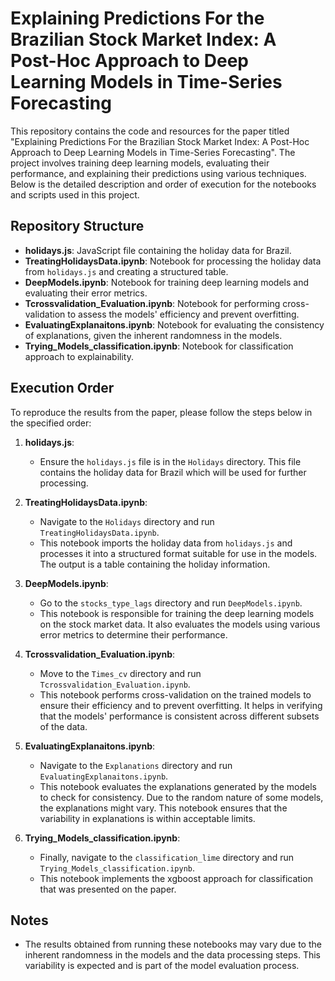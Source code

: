 # Explaining Predictions For the Brazilian Stock Market Index: A Post-Hoc Approach to Deep Learning Models in Time-Series Forecasting

This repository contains the code and resources for the paper titled "Explaining Predictions For the Brazilian Stock Market Index: A Post-Hoc Approach to Deep Learning Models in Time-Series Forecasting". The project involves training deep learning models, evaluating their performance, and explaining their predictions using various techniques. Below is the detailed description and order of execution for the notebooks and scripts used in this project.

## Repository Structure

- **holidays.js**: JavaScript file containing the holiday data for Brazil.
- **TreatingHolidaysData.ipynb**: Notebook for processing the holiday data from `holidays.js` and creating a structured table.
- **DeepModels.ipynb**: Notebook for training deep learning models and evaluating their error metrics.
- **Tcrossvalidation_Evaluation.ipynb**: Notebook for performing cross-validation to assess the models' efficiency and prevent overfitting.
- **EvaluatingExplanaitons.ipynb**: Notebook for evaluating the consistency of explanations, given the inherent randomness in the models.
- **Trying_Models_classification.ipynb**: Notebook for classification approach to explainability.

## Execution Order

To reproduce the results from the paper, please follow the steps below in the specified order:

1. **holidays.js**: 
    - Ensure the `holidays.js` file is in the `Holidays` directory. This file contains the holiday data for Brazil which will be used for further processing.

2. **TreatingHolidaysData.ipynb**:
    - Navigate to the `Holidays` directory and run `TreatingHolidaysData.ipynb`.
    - This notebook imports the holiday data from `holidays.js` and processes it into a structured format suitable for use in the models. The output is a table containing the holiday information.

3. **DeepModels.ipynb**:
    - Go to the `stocks_type_lags` directory and run `DeepModels.ipynb`.
    - This notebook is responsible for training the deep learning models on the stock market data. It also evaluates the models using various error metrics to determine their performance.

4. **Tcrossvalidation_Evaluation.ipynb**:
    - Move to the `Times_cv` directory and run `Tcrossvalidation_Evaluation.ipynb`.
    - This notebook performs cross-validation on the trained models to ensure their efficiency and to prevent overfitting. It helps in verifying that the models' performance is consistent across different subsets of the data.

5. **EvaluatingExplanaitons.ipynb**:
    - Navigate to the `Explanations` directory and run `EvaluatingExplanaitons.ipynb`.
    - This notebook evaluates the explanations generated by the models to check for consistency. Due to the random nature of some models, the explanations might vary. This notebook ensures that the variability in explanations is within acceptable limits.

6. **Trying_Models_classification.ipynb**:
    - Finally, navigate to the `classification_lime` directory and run `Trying_Models_classification.ipynb`.
    - This notebook implements the xgboost approach for classification that was presented on the paper.

## Notes

- The results obtained from running these notebooks may vary due to the inherent randomness in the models and the data processing steps. This variability is expected and is part of the model evaluation process.
